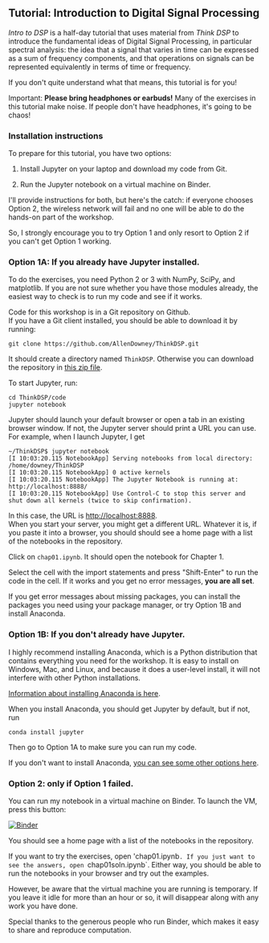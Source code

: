 ## Tutorial: Introduction to Digital Signal Processing

_Intro to DSP_ is a half-day tutorial that uses material from _Think DSP_ to 
introduce the fundamental ideas of Digital Signal Processing, in particular
spectral analysis: the idea that a signal that varies in time can be expressed
as a sum of frequency components, and that operations on signals can be
represented equivalently in terms of time or frequency.

If you don't quite understand what that means, this tutorial is for you!

Important: **Please bring headphones or earbuds!**  Many of the exercises in this tutorial
make noise.  If people don't have headphones, it's going to be chaos!

### Installation instructions

To prepare for this tutorial, you have two options:

1. Install Jupyter on your laptop and download my code from Git.

2. Run the Jupyter notebook on a virtual machine on Binder.

I'll provide instructions for both, but here's the catch: if everyone chooses Option 2, 
the wireless network will fail and no one will be able to do the hands-on part of the workshop.

So, I strongly encourage you to try Option 1 and only resort to Option 2 if you can't get Option 1 working.

### Option 1A: If you already have Jupyter installed.

To do the exercises, you need Python 2 or 3 with NumPy, SciPy, and matplotlib.
If you are not sure whether you have those modules already, the easiest way to
check is to run my code and see if it works.

Code for this workshop is in a Git repository on Github.  
If you have a Git client installed, you should be able to download it by running:

    git clone https://github.com/AllenDowney/ThinkDSP.git

It should create a directory named `ThinkDSP`.
Otherwise you can download the repository in [this zip file](https://github.com/AllenDowney/ThinkDSP/zipball/gh-pages).

To start Jupyter, run:

    cd ThinkDSP/code
    jupyter notebook

Jupyter should launch your default browser or open a tab in an existing browser window.
If not, the Jupyter server should print a URL you can use.  For example, when I launch Jupyter, I get

    ~/ThinkDSP$ jupyter notebook
    [I 10:03:20.115 NotebookApp] Serving notebooks from local directory: /home/downey/ThinkDSP
    [I 10:03:20.115 NotebookApp] 0 active kernels 
    [I 10:03:20.115 NotebookApp] The Jupyter Notebook is running at: http://localhost:8888/
    [I 10:03:20.115 NotebookApp] Use Control-C to stop this server and shut down all kernels (twice to skip confirmation).

In this case, the URL is [http://localhost:8888](http://localhost:8888).  
When you start your server, you might get a different URL.
Whatever it is, if you paste it into a browser, you should should see a home page with a list of the
notebooks in the repository.

Click on `chap01.ipynb`.  It should open the notebook for Chapter 1.

Select the cell with the import statements and press "Shift-Enter" to run the code in the cell.
If it works and you get no error messages, **you are all set**.  

If you get error messages about missing packages, you can install the packages you need using your
package manager, or try Option 1B and install Anaconda.


### Option 1B: If you don't already have Jupyter.

I highly recommend installing Anaconda, which is a Python distribution that contains everything
you need for the workshop.  It is easy to install on Windows, Mac, and Linux, and because it does a
user-level install, it will not interfere with other Python installations.

[Information about installing Anaconda is here](http://docs.continuum.io/anaconda/install.html).

When you install Anaconda, you should get Jupyter by default, but if not, run

    conda install jupyter

Then go to Option 1A to make sure you can run my code.

If you don't want to install Anaconda, 
[you can see some other options here](http://jupyter.readthedocs.io/en/latest/install.html).


### Option 2: only if Option 1 failed.

You can run my notebook in a virtual machine on Binder. To launch the VM, press this button:

 [![Binder](http://mybinder.org/badge.svg)](http://mybinder.org:/repo/allendowney/thinkdsp)

You should see a home page with a list of the notebooks in the repository.

If you want to try the exercises, open 'chap01.ipynb`. If you just want to see the answers, open `chap01soln.ipynb`.
Either way, you should be able to run the notebooks in your browser and try out the examples.  

However, be aware that the virtual machine you are running is temporary.
If you leave it idle for more than an hour or so, it will disappear along with any work you have done.

Special thanks to the generous people who run Binder, which makes it easy to share and reproduce computation.
